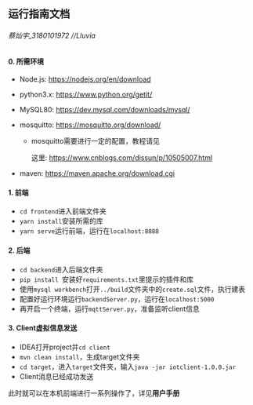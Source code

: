 ## 运行指南文档

###### 蔡灿宇_3180101972  //Lluvia



#### 0. 所需环境

+ Node.js: https://nodejs.org/en/download

+ python3.x: https://www.python.org/getit/

+ MySQL80: https://dev.mysql.com/downloads/mysql/

+ mosquitto: https://mosquitto.org/download/

  + mosquitto需要进行一定的配置，教程请见

    这里: https://www.cnblogs.com/dissun/p/10505007.html

+ maven: https://maven.apache.org/download.cgi

  



#### 1. 前端

+ `cd frontend`进入前端文件夹
+ `yarn install`安装所需的库
+ `yarn serve`运行前端，运行在`localhost:8888`



#### 2. 后端

+ `cd backend`进入后端文件夹
+ `pip install `安装好`requirements.txt`里提示的插件和库
+ 使用`mysql workbench`打开`../build`文件夹中的`create.sql`文件，执行建表
+ 配置好运行环境运行`backendServer.py`，运行在`localhost:5000`
+ 再开启一个终端，运行`mqttServer.py`，准备监听client信息



#### 3. Client虚拟信息发送

+ IDEA打开project并`cd client`
+ `mvn clean install`，生成target文件夹
+ `cd target`，进入`target`文件夹，输入`java -jar iotclient-1.0.0.jar`
+ Client消息已经成功发送



此时就可以在本机前端进行一系列操作了，详见**用户手册**

